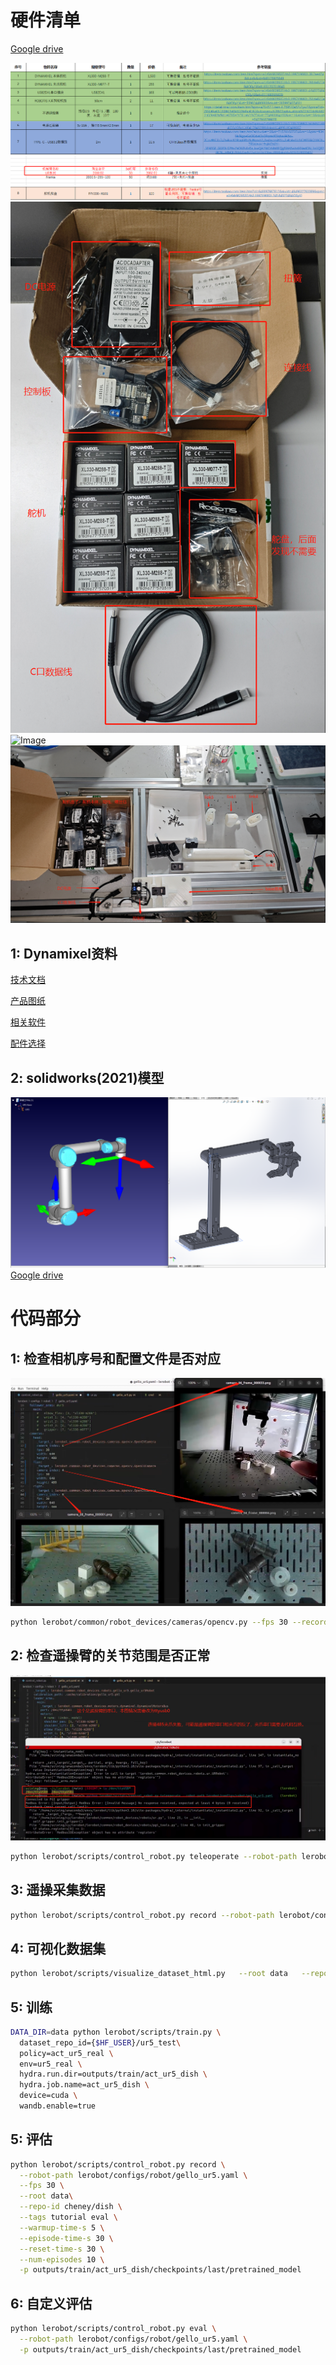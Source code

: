 # 硬件清单
[Google drive](https://docs.google.com/spreadsheets/d/1t7Ry02J_dzc6oH8-CAuLcNe-Jdvoj7Wx/edit?usp=drive_link&ouid=101294868838182148795&rtpof=true&sd=true)

![Image](/image/1ur5List.png "Optional title")
![Image](/image/4material.png "Optional title")
![Image](/image/5Connectioninstructions.png "Optional title")
![Image](/image/6assemble.png "Optional title")

## 1: Dynamixel资料
[技术文档](https://emanual.robotis.com/docs/en/dxl/x/xl330-m077/)

[产品图纸](http://en.robotis.com/service/downloadpage.php?ca_id=70c0)

[相关软件](http://en.robotis.com/service/downloadpage.php?ca_id=10)

[配件选择](http://en.robotis.com/service/compatibility_table.php?cate=dx)


## 2: solidworks(2021)模型
![Image](/image/3model.png "Optional title")
[Google drive](https://drive.google.com/drive/folders/19oebxjm0MImcwCyp8crsg9qxxwVY44T8?usp=drive_link)

# 代码部分
## 1: 检查相机序号和配置文件是否对应  
![Image](/image/9canInit.png "Optional title")
```bash
python lerobot/common/robot_devices/cameras/opencv.py --fps 30 --record-time-s 3
```
## 2: 检查遥操臂的关节范围是否正常 
![Image](/image/10usbInit.png "Optional title")
```bash
python lerobot/scripts/control_robot.py teleoperate --robot-path lerobot/configs/robot/gello_ur5.yaml 
```

## 3: 遥操采集数据
```bash
python lerobot/scripts/control_robot.py record --robot-path lerobot/configs/robot/gello_ur5.yaml --repo-id cheney/dish --num-episodes 50
```

## 4: 可视化数据集
```bash
python lerobot/scripts/visualize_dataset_html.py   --root data   --repo-id cheney/dish
```

## 5: 训练
```bash
DATA_DIR=data python lerobot/scripts/train.py \
  dataset_repo_id={$HF_USER}/ur5_test\
  policy=act_ur5_real \
  env=ur5_real \
  hydra.run.dir=outputs/train/act_ur5_dish \
  hydra.job.name=act_ur5_dish \
  device=cuda \
  wandb.enable=true 
```
## 5: 评估
```bash
python lerobot/scripts/control_robot.py record \
  --robot-path lerobot/configs/robot/gello_ur5.yaml \
  --fps 30 \
  --root data\
  --repo-id cheney/dish \
  --tags tutorial eval \
  --warmup-time-s 5 \
  --episode-time-s 30 \
  --reset-time-s 30 \
  --num-episodes 10 \
  -p outputs/train/act_ur5_dish/checkpoints/last/pretrained_model
```
## 6: 自定义评估
```bash
python lerobot/scripts/control_robot.py eval \
  --robot-path lerobot/configs/robot/gello_ur5.yaml \
  -p outputs/train/act_ur5_dish/checkpoints/last/pretrained_model
```
